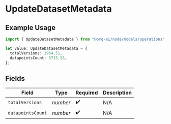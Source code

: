 # UpdateDatasetMetadata

## Example Usage

```typescript
import { UpdateDatasetMetadata } from "@orq-ai/node/models/operations";

let value: UpdateDatasetMetadata = {
  totalVersions: 1964.51,
  datapointsCount: 6715.28,
};
```

## Fields

| Field              | Type               | Required           | Description        |
| ------------------ | ------------------ | ------------------ | ------------------ |
| `totalVersions`    | *number*           | :heavy_check_mark: | N/A                |
| `datapointsCount`  | *number*           | :heavy_check_mark: | N/A                |